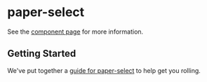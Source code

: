 paper-select
================

See the [component page](http://BerndWessels.github.io/paper-select) for more information.

## Getting Started

We've put together a [guide for paper-select](http://www.polymer-project.org/docs/start/reusableelements.html) to help get you rolling.
